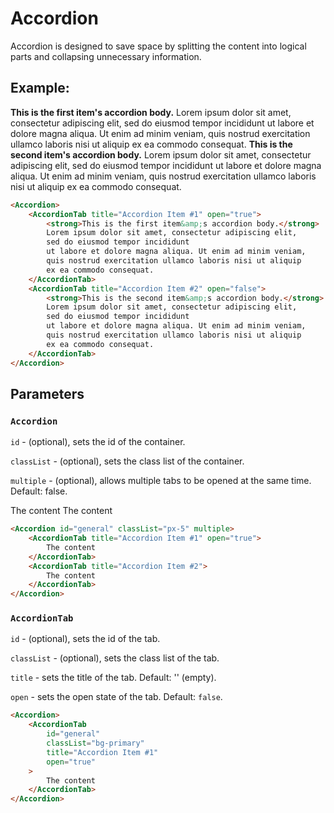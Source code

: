 # Accordion

Accordion is designed to save space by splitting the content into logical parts and collapsing unnecessary information.

## Example: 

<div>
    <Accordion>
        <AccordionTab title="Accordion Item #1" open="true">
            <strong>This is the first item's accordion body.</strong> 
            Lorem ipsum dolor sit amet, consectetur adipiscing elit, 
            sed do eiusmod tempor incididunt
            ut labore et dolore magna aliqua. Ut enim ad minim veniam,
            quis nostrud exercitation ullamco laboris nisi ut aliquip
            ex ea commodo consequat.
        </AccordionTab>
        <AccordionTab title="Accordion Item #2" open="false">
            <strong>This is the second item's accordion body.</strong> 
            Lorem ipsum dolor sit amet, consectetur adipiscing elit, 
            sed do eiusmod tempor incididunt
            ut labore et dolore magna aliqua. Ut enim ad minim veniam,
            quis nostrud exercitation ullamco laboris nisi ut aliquip
            ex ea commodo consequat.
        </AccordionTab>
    </Accordion>
</div>

```html
<Accordion>
    <AccordionTab title="Accordion Item #1" open="true">
        <strong>This is the first item&amp;s accordion body.</strong> 
        Lorem ipsum dolor sit amet, consectetur adipiscing elit, 
        sed do eiusmod tempor incididunt
        ut labore et dolore magna aliqua. Ut enim ad minim veniam,
        quis nostrud exercitation ullamco laboris nisi ut aliquip
        ex ea commodo consequat.
    </AccordionTab>
    <AccordionTab title="Accordion Item #2" open="false">
        <strong>This is the second item&amp;s accordion body.</strong> 
        Lorem ipsum dolor sit amet, consectetur adipiscing elit, 
        sed do eiusmod tempor incididunt
        ut labore et dolore magna aliqua. Ut enim ad minim veniam,
        quis nostrud exercitation ullamco laboris nisi ut aliquip
        ex ea commodo consequat.
    </AccordionTab>
</Accordion>
```

## Parameters

### `Accordion`

`id` - (optional), sets the id of the container.

`classList` - (optional), sets the class list of the container.

`multiple` - (optional), allows multiple tabs to be opened at the same time. Default: false.

<div>
    <Accordion id="general" classList="px-5" multiple>
        <AccordionTab title="Accordion Item #1" open="true">
            The content
        </AccordionTab>
        <AccordionTab title="Accordion Item #2">
            The content
        </AccordionTab>
    </Accordion>
</div>

```html
<Accordion id="general" classList="px-5" multiple>
    <AccordionTab title="Accordion Item #1" open="true">
        The content
    </AccordionTab>
    <AccordionTab title="Accordion Item #2">
        The content
    </AccordionTab>
</Accordion>
```

### `AccordionTab`

`id` - (optional), sets the id of the tab.

`classList` - (optional), sets the class list of the tab.

`title` - sets the title of the tab. Default: '' (empty).

`open` - sets the open state of the tab. Default: `false`.

```html
<Accordion>
    <AccordionTab
        id="general"
        classList="bg-primary"
        title="Accordion Item #1"
        open="true"
    >
        The content
    </AccordionTab>
</Accordion>
```